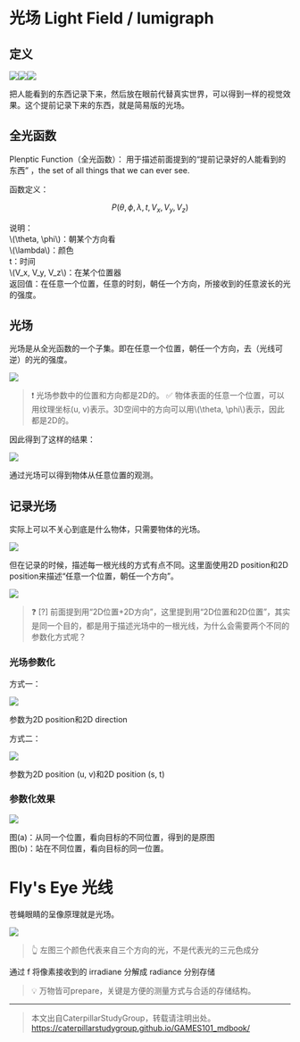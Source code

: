 # 光场 Light Field / lumigraph­

## 定义

![](../assets/173.PNG)![](../assets/174.PNG)![](../assets/175.PNG)  

把人能看到的东西记录下来，然后放在眼前代替真实世界，可以得到一样的视觉效果。这个提前记录下来的东西，就是简易版的光场。  

## 全光函数

Plenptic Function（全光函数）：
用于描述前面提到的“提前记录好的人能看到的东西” ，the set of all things that we can ever see.

函数定义：

$$
P(\theta, \phi, \lambda, t, V_x, V_y, V_z)
$$

说明：  
\\(\theta, \phi\\)：朝某个方向看  
\\(\lambda\\)：颜色  
t：时间  
\\(V_x, V_y, V_z\\)：在某个位置器  
返回值：在任意一个位置，任意的时刻，朝任一个方向，所接收到的任意波长的光的强度。 

## 光场

光场是从全光函数的一个子集。即在任意一个位置，朝任一个方向，去（光线可逆）的光的强度。   

![](../assets/176.PNG)  

> &#x2757; 光场参数中的位置和方向都是2D的。
> &#x2705; 物体表面的任意一个位置，可以用纹理坐标(u, v)表示。3D空间中的方向可以用\\(\theta, \phi\\)表示，因此都是2D的。  

因此得到了这样的结果：  

![](../assets/177.PNG)  

通过光场可以得到物体从任意位置的观测。  

## 记录光场

实际上可以不关心到底是什么物体，只需要物体的光场。 

![](../assets/178.PNG)  

但在记录的时候，描述每一根光线的方式有点不同。这里面使用2D position和2D position来描述“任意一个位置，朝任一个方向”。  

![](../assets/179.PNG)  

> &#x2753; [?] 前面提到用“2D位置+2D方向”，这里提到用“2D位置和2D位置”，其实是同一个目的，都是用于描述光场中的一根光线，为什么会需要两个不同的参数化方式呢？

### 光场参数化

方式一：

![](../assets/20.PNG)

参数为2D position和2D direction

方式二： 

![](../assets/21.PNG)  

参数为2D position (u, v)和2D position (s, t)

### 参数化效果
 
![](../assets/22.PNG)  

图(a)：从同一个位置，看向目标的不同位置，得到的是原图  
图(b)：站在不同位置，看向目标的同一位置。  

# Fly's Eye 光线

苍蝇眼睛的呈像原理就是光场。 

![](../assets/180.PNG)  
> &#x1F446; 左图三个颜色代表来自三个方向的光，不是代表光的三元色成分  

通过 f 将像素接收到的 irradiane 分­解成 radiance 分别存储

> &#x1F4A1; 万物皆可prepare，关键是方便的测量方式与合适的存储结构。  

------------------------------

> 本文出自CaterpillarStudyGroup，转载请注明出处。  
> https://caterpillarstudygroup.github.io/GAMES101_mdbook/